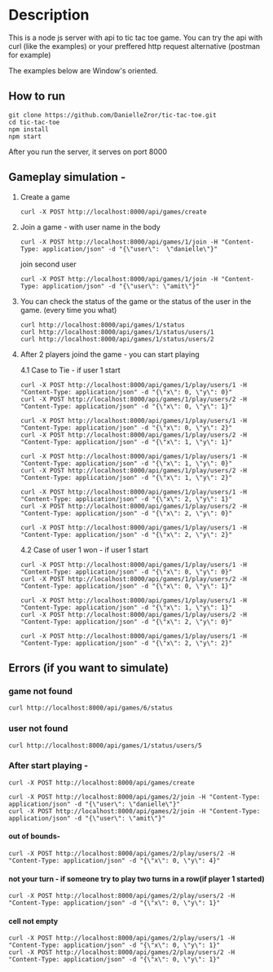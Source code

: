 # Description
This is a node js server with api to tic tac toe game.
You can try the api with curl (like the examples) or your preffered http request alternative (postman for example)

The examples below are Window's oriented.

## How to run
```
git clone https://github.com/DanielleZror/tic-tac-toe.git
cd tic-tac-toe
npm install
npm start
```

After you run the server, it serves on port 8000


## Gameplay simulation -
1. Create a game
    ```
    curl -X POST http://localhost:8000/api/games/create 
    ```

2. Join a game - with user name in the body
    ```
    curl -X POST http://localhost:8000/api/games/1/join -H "Content-Type: application/json" -d "{\"user\":  \"danielle\"}"
    ```
    join second user
    ```
    curl -X POST http://localhost:8000/api/games/1/join -H "Content-Type: application/json" -d "{\"user\": \"amit\"}"
    ```
3. You can check the status of the game or the status of the user in the game. (every time you what)
    ```
    curl http://localhost:8000/api/games/1/status
    curl http://localhost:8000/api/games/1/status/users/1
    curl http://localhost:8000/api/games/1/status/users/2
    ```
4. After 2 players joind the game - you can start playing

    4.1 Case to Tie - if user 1 start
    ```
    curl -X POST http://localhost:8000/api/games/1/play/users/1 -H "Content-Type: application/json" -d "{\"x\": 0, \"y\": 0}"
    curl -X POST http://localhost:8000/api/games/1/play/users/2 -H "Content-Type: application/json" -d "{\"x\": 0, \"y\": 1}"

    curl -X POST http://localhost:8000/api/games/1/play/users/1 -H "Content-Type: application/json" -d "{\"x\": 0, \"y\": 2}"
    curl -X POST http://localhost:8000/api/games/1/play/users/2 -H "Content-Type: application/json" -d "{\"x\": 1, \"y\": 1}"

    curl -X POST http://localhost:8000/api/games/1/play/users/1 -H "Content-Type: application/json" -d "{\"x\": 1, \"y\": 0}"
    curl -X POST http://localhost:8000/api/games/1/play/users/2 -H "Content-Type: application/json" -d "{\"x\": 1, \"y\": 2}"

    curl -X POST http://localhost:8000/api/games/1/play/users/1 -H "Content-Type: application/json" -d "{\"x\": 2, \"y\": 1}"
    curl -X POST http://localhost:8000/api/games/1/play/users/2 -H "Content-Type: application/json" -d "{\"x\": 2, \"y\": 0}"

    curl -X POST http://localhost:8000/api/games/1/play/users/1 -H "Content-Type: application/json" -d "{\"x\": 2, \"y\": 2}"
    ```
    4.2 Case of user 1 won - if user 1 start
    ```
    curl -X POST http://localhost:8000/api/games/1/play/users/1 -H "Content-Type: application/json" -d "{\"x\": 0, \"y\": 0}"
    curl -X POST http://localhost:8000/api/games/1/play/users/2 -H "Content-Type: application/json" -d "{\"x\": 0, \"y\": 1}"

    curl -X POST http://localhost:8000/api/games/1/play/users/1 -H "Content-Type: application/json" -d "{\"x\": 1, \"y\": 1}"
    curl -X POST http://localhost:8000/api/games/1/play/users/2 -H "Content-Type: application/json" -d "{\"x\": 2, \"y\": 0}"

    curl -X POST http://localhost:8000/api/games/1/play/users/1 -H "Content-Type: application/json" -d "{\"x\": 2, \"y\": 2}"
    ```
## Errors (if you want to simulate)
### game not found
```
curl http://localhost:8000/api/games/6/status
```

### user not found 
```
curl http://localhost:8000/api/games/1/status/users/5
```

### After start playing - 
```
curl -X POST http://localhost:8000/api/games/create 

curl -X POST http://localhost:8000/api/games/2/join -H "Content-Type: application/json" -d "{\"user\": \"danielle\"}"
curl -X POST http://localhost:8000/api/games/2/join -H "Content-Type: application/json" -d "{\"user\": \"amit\"}"
```
#### out of bounds-
```
curl -X POST http://localhost:8000/api/games/2/play/users/2 -H "Content-Type: application/json" -d "{\"x\": 0, \"y\": 4}"
```
#### not your turn - if someone try to play two turns in a row(if player 1 started)
```
curl -X POST http://localhost:8000/api/games/2/play/users/2 -H "Content-Type: application/json" -d "{\"x\": 0, \"y\": 1}"
```

#### cell not empty
```
curl -X POST http://localhost:8000/api/games/2/play/users/1 -H "Content-Type: application/json" -d "{\"x\": 0, \"y\": 1}"
curl -X POST http://localhost:8000/api/games/2/play/users/2 -H "Content-Type: application/json" -d "{\"x\": 0, \"y\": 1}"
```
